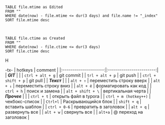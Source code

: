 ```dataview
TABLE file.mtime as Edited 
FROM ""
WHERE date(now) - file.mtime <= dur(3 days) and file.name != "_index"
SORT file.mtime desc
```
<br>

```dataview
TABLE file.ctime as Created
FROM ""
WHERE date(now) - file.ctime <= dur(3 days)
SORT file.ctime desc
```

H

-tx-
|        hotkeys        |         comment          |
|:---------------------:|:------------------------:|
|       ***GIT***       |                          |
|   `ctrl + alt + g`    |        git commit        |
|    `trl + alt + p`    |         git push         |
|  `ctrl + shift + p`   |         git pull         |
|      ***Текст***      |                          |
|       `alt + ↑`       | переместить строку вверх |
|       `alt + ↓`       | переместить строку вниз  |
|       `alt + ё`       |  форматировать как код   |
|      `ctrl + h`       |      поиск и замена      |
|   `alt + shift + \`   |    вертикальная черта    |
|     ***Прочее***      |                          |
|      `ctrl + t`       |  открыть файл в typora   |
| `ctrl + m (hotkey++)` |      чекбокс-список      |
|       `Ctrl+l`        |   Раскрывающийся блок    | 
|      `shift + q`      |     вставить шаблон      |
|     `ctrl + 0-6`      |  превратить в заголовок  |
|       `alt + q`       |      развернуть все      |
|       `alt + w`       |       свернуть все       |
|        `alt+a`        |  @ переход на заголовок  |